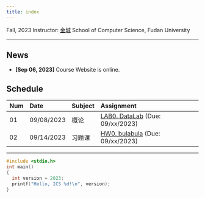 ```yaml
---
title: index
---
```


Fall, 2023
Instructor: [金城](https://cjinfdu.github.io/)
School of Computer Science, Fudan University

---

## News

- **[Sep 06, 2023]** Course Website is online.

## Schedule

|Num|Date      |Subject              |Assignment                          |
|:--|:---------|:--------------------|:-----------------------------------|
|01 |09/08/2023|概论                 |[LAB0. DataLab]() (Due: 09/xx/2023) |
|02 |09/14/2023|习题课               |[HW0. bulabula]() (Due: 09/xx/2023) |



---

```c
#include <stdio.h>
int main()
{
  int version = 2023;
  printf("Hello, ICS %d!\n", version);
}
```
